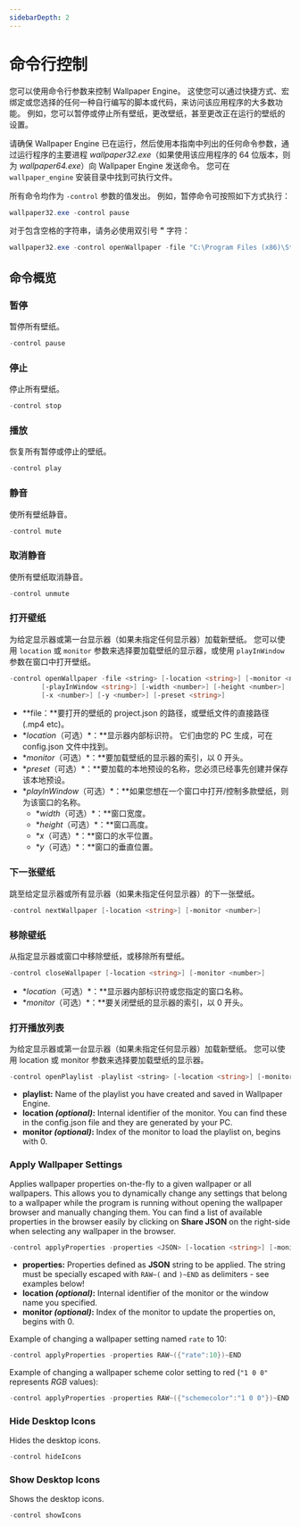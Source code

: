```yaml
---
sidebarDepth: 2
---
```


# 命令行控制

您可以使用命令行参数来控制 Wallpaper Engine。 这使您可以通过快捷方式、宏绑定或您选择的任何一种自行编写的脚本或代码，来访问该应用程序的大多数功能。 例如，您可以暂停或停止所有壁纸，更改壁纸，甚至更改正在运行的壁纸的设置。

请确保 Wallpaper Engine 已在运行，然后使用本指南中列出的任何命令参数，通过运行程序的主要进程 *wallpaper32.exe*（如果使用该应用程序的 64 位版本，则为 *wallpaper64.exe*）向 Wallpaper Engine 发送命令。 您可在 `wallpaper_engine` 安装目录中找到可执行文件。

所有命令均作为 `-control` 参数的值发出。 例如，暂停命令可按照如下方式执行：

``` powershell
wallpaper32.exe -control pause
```

对于包含空格的字符串，请务必使用双引号 **"** 字符：

``` powershell
wallpaper32.exe -control openWallpaper -file "C:\Program Files (x86)\Steam\steamapps\common\wallpaper_engine\projects\myprojects\myWallpaper\project.json"
```

## 命令概览

### 暂停

暂停所有壁纸。

``` powershell
-control pause
```

### 停止

停止所有壁纸。

``` powershell
-control stop
```

### 播放

恢复所有暂停或停止的壁纸。

``` powershell
-control play
```

### 静音

使所有壁纸静音。

``` powershell
-control mute
```

### 取消静音

使所有壁纸取消静音。

``` powershell
-control unmute
```

### 打开壁纸

为给定显示器或第一台显示器（如果未指定任何显示器）加载新壁纸。 您可以使用 `location` 或 `monitor` 参数来选择要加载壁纸的显示器，或使用 `playInWindow` 参数在窗口中打开壁纸。

``` powershell
-control openWallpaper -file <string> [-location <string>] [-monitor <number>]
        [-playInWindow <string>] [-width <number>] [-height <number>]
        [-x <number>] [-y <number>] [-preset <string>]
```

* **file：**要打开的壁纸的 project.json 的路径，或壁纸文件的直接路径 (.mp4 etc)。
* **location*（可选）*：**显示器内部标识符。 它们由您的 PC 生成，可在 config.json 文件中找到。
* **monitor*（可选）*：**要加载壁纸的显示器的索引，以 0 开头。
* **preset*（可选）*：**要加载的本地预设的名称，您必须已经事先创建并保存该本地预设。
* **playInWindow*（可选）*：**如果您想在一个窗口中打开/控制多款壁纸，则为该窗口的名称。
  * **width*（可选）*：**窗口宽度。
  * **height*（可选）*：**窗口高度。
  * **x*（可选）*：**窗口的水平位置。
  * **y*（可选）*：**窗口的垂直位置。

### 下一张壁纸

跳至给定显示器或所有显示器（如果未指定任何显示器）的下一张壁纸。

``` powershell
-control nextWallpaper [-location <string>] [-monitor <number>]
```

### 移除壁纸

从指定显示器或窗口中移除壁纸，或移除所有壁纸。

``` powershell
-control closeWallpaper [-location <string>] [-monitor <number>]
```

* **location*（可选）*：**显示器内部标识符或您指定的窗口名称。
* **monitor*（可选）*：**要关闭壁纸的显示器的索引，以 0 开头。

### 打开播放列表

为给定显示器或第一台显示器（如果未指定任何显示器）加载新壁纸。 您可以使用 location 或 monitor 参数来选择要加载壁纸的显示器。

``` powershell
-control openPlaylist -playlist <string> [-location <string>] [-monitor <number>]
```

* **playlist:** Name of the playlist you have created and saved in Wallpaper Engine.
* **location *(optional)*:** Internal identifier of the monitor. You can find these in the config.json file and they are generated by your PC.
* **monitor *(optional)*:** Index of the monitor to load the playlist on, begins with 0.

### Apply Wallpaper Settings

Applies wallpaper properties on-the-fly to a given wallpaper or all wallpapers. This allows you to dynamically change any settings that belong to a wallpaper while the program is running without opening the wallpaper browser and manually changing them. You can find a list of available properties in the browser easily by clicking on **Share JSON** on the right-side when selecting any wallpaper in the browser.

``` powershell
-control applyProperties -properties <JSON> [-location <string>] [-monitor <number>]
```

* **properties:** Properties defined as **JSON** string to be applied. The string must be specially escaped with `RAW~(` and `)~END` as delimiters - see examples below!
* **location *(optional)*:** Internal identifier of the monitor or the window name you specified.
* **monitor *(optional)*:** Index of the monitor to update the properties on, begins with 0.

Example of changing a wallpaper setting named `rate` to 10:

``` cpp 
-control applyProperties -properties RAW~({"rate":10})~END
```

Example of changing a wallpaper scheme color setting to red (`"1 0 0"` represents *RGB* values):

``` cpp
-control applyProperties -properties RAW~({"schemecolor":"1 0 0"})~END
```

### Hide Desktop Icons

Hides the desktop icons.

``` powershell
-control hideIcons
```

### Show Desktop Icons

Shows the desktop icons.

``` powershell
-control showIcons
```

